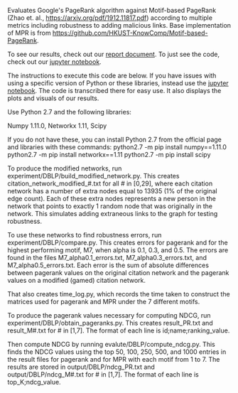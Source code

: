 Evaluates Google's PageRank algorithm against Motif-based PageRank (Zhao et. al., https://arxiv.org/pdf/1912.11817.pdf) according to multiple metrics including robustness to adding malicious links. Base implementation of MPR is from https://github.com/HKUST-KnowComp/Motif-based-PageRank.

To see our results, check out our [report document](https://drive.google.com/file/d/1HlYLjLTG8e3QlQoXfwF51OAnfVBeDaKa/view?usp=sharing). To just see the code, check out our [jupyter notebook](https://github.com/alsozatch/PageRank-vs-MPR/blob/master/DSC291_NLA_PageRankvsMPR_Project_Main.ipynb).



The instructions to execute this code are below. If you have issues with using a specific version of Python or these libraries, instead use the [jupyter notebook](https://github.com/alsozatch/PageRank-vs-MPR/blob/master/DSC291_NLA_PageRankvsMPR_Project_Main.ipynb). The code is transcribed there for easy use. It also displays the plots and visuals of our results.

Use Python 2.7 and the following libraries:

Numpy 1.11.0, Networkx 1.11, Scipy

If you do not have these, you can install Python 2.7 from the official page and libraries with these commands:
python2.7 -m pip install numpy==1.11.0
python2.7 -m pip install networkx==1.11
python2.7 -m pip install scipy


To produce the modified networks, run experiment/DBLP/build_modified_network.py. This creates citation_network_modified_#.txt for all # in [0,29], where each citation network has a number of extra nodes equal to 13935 (1% of the original edge count). Each of these extra nodes represents a new person in the network that points to exactly 1 random node that was originally in the network. This simulates adding extraneous links to the graph for testing robustness.

To use these networks to find robustness errors, run experiment/DBLP/compare.py. This creates errors for pagerank and for the highest performing motif, M7, when alpha is 0.1, 0.3, and 0.5. The errors are found in the files M7_alpha0.1_errors.txt, M7_alpha0.3_errors.txt, and M7_alpha0.5_errors.txt. Each error is the sum of absolute differences between pagerank values on the original citation network and the pagerank values on a modified (gamed) citation network.

That also creates time_log.py, which records the time taken to construct the matrices used for pagerank and MPR under the 7 different motifs.

To produce the pagerank values necessary for computing NDCG, run experiment/DBLP/obtain_pageranks.py. This creates result_PR.txt and result_M#.txt for # in [1,7]. The format of each line is id;name;ranking_value.

Then compute NDCG by running evalute/DBLP/compute_ndcg.py. This finds the NDCG values using the top 50, 100, 250, 500, and 1000 entries in the result files for pagerank and for MPR with each motif from 1 to 7. The results are stored in output/DBLP/ndcg_PR.txt and output/DBLP/ndcg_M#.txt for # in [1,7]. The format of each line is top_K;ndcg_value.
